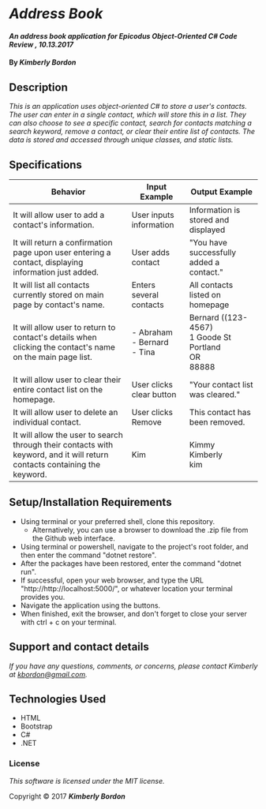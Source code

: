 # _Address Book_

#### _An address book application for Epicodus Object-Oriented C# Code Review , 10.13.2017_

#### By _**Kimberly Bordon**_

## Description

_This is an application uses object-oriented C# to store a user's contacts. The user can enter in a single contact, which will store this in a list. They can also choose to see a specific contact, search for contacts matching a search keyword, remove a contact, or clear their entire list of contacts. The data is stored and accessed through unique classes, and static lists._


## Specifications

| Behavior | Input Example | Output Example |
|----------|---------------|----------------|
| It will allow user to add a contact's information.| User inputs information| Information is stored and displayed |
| It will return a confirmation page upon user entering a contact, displaying information just added. | User adds contact| "You have successfully added a contact."|
| It will list all contacts currently stored on main page by contact's name. | Enters several contacts | All contacts listed on homepage |
| It will allow user to return to contact's details when clicking the contact's name on the main page list. | - Abraham <br> - Bernard <br> - Tina | Bernard ((123-4567)<br> 1 Goode St <br> Portland <br> OR <br> 88888 |
| It will allow user to clear their entire contact list on the homepage. | User clicks clear button| "Your contact list was cleared."|
| It will allow user to delete an individual contact. | User clicks Remove | This contact has been removed.|
| It will allow the user to search through their contacts with keyword, and it will return contacts containing the keyword. | Kim | Kimmy <br> Kimberly <br>kim |
## Setup/Installation Requirements

* Using terminal or your preferred shell, clone this repository.
  * Alternatively, you can use a browser to download the .zip file from the Github web interface.
* Using terminal or powershell, navigate to the project's root folder, and then enter the command "dotnet restore".
* After the packages have been restored, enter the command "dotnet run".
* If successful, open your web browser, and type the URL "http://http://localhost:5000/", or whatever location your terminal provides you.
* Navigate the application using the buttons.
* When finished, exit the browser, and don't forget to close your server with ctrl + c on your terminal.


## Support and contact details

_If you have any questions, comments, or concerns, please contact Kimberly at [kbordon@gmail.com](mailto:kbordon@gmail.com)._

## Technologies Used

* HTML
* Bootstrap
* C#
* .NET

### License

*This software is licensed under the MIT license.*

Copyright © 2017 **_Kimberly Bordon_**
